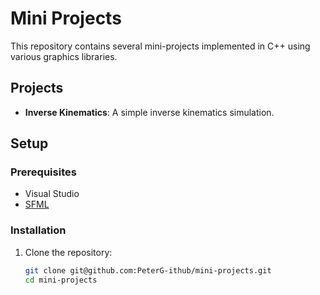 # Mini Projects

This repository contains several mini-projects implemented in C++ using various graphics libraries.

## Projects

- **Inverse Kinematics**: A simple inverse kinematics simulation.

## Setup

### Prerequisites

- Visual Studio
- [SFML](https://www.sfml-dev.org/)

### Installation

1. Clone the repository:
   ```sh
   git clone git@github.com:PeterG-ithub/mini-projects.git
   cd mini-projects
